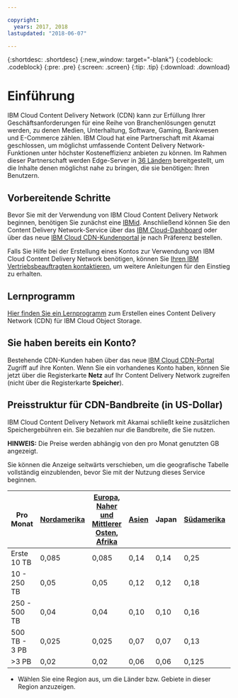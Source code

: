 ```yaml
---

copyright:
  years: 2017, 2018
lastupdated: "2018-06-07"

---
```


{:shortdesc: .shortdesc}
{:new_window: target="-blank"}
{:codeblock: .codeblock}
{:pre: .pre}
{:screen: .screen}
{:tip: .tip}
{:download: .download}

# Einführung

IBM Cloud Content Delivery Network (CDN) kann zur Erfüllung Ihrer Geschäftsanforderungen für eine Reihe von Branchenlösungen genutzt werden, zu denen Medien, Unterhaltung, Software, Gaming, Bankwesen und E-Commerce zählen. IBM Cloud hat eine Partnerschaft mit Akamai geschlossen, um möglichst umfassende Content Delivery Network-Funktionen unter höchster Kosteneffizienz anbieten zu können. Im Rahmen dieser Partnerschaft werden Edge-Server in [36 Ländern](edge-servers.html#list-of-edge-servers) bereitgestellt, um die Inhalte denen möglichst nahe zu bringen, die sie benötigen: Ihren Benutzern.

## Vorbereitende Schritte

Bevor Sie mit der Verwendung von IBM Cloud Content Delivery Network beginnen, benötigen Sie zunächst eine [IBMid](https://www.ibm.com/account/us-en/signup/register.html). Anschließend können Sie den Content Delivery Network-Service über das [IBM Cloud-Dashboard](https://console.bluemix.net/catalog/infrastructure/cdn-powered-by-akamai) oder über das neue [IBM Cloud CDN-Kundenportal](https://control.softlayer.com/network/cdn) je nach Präferenz bestellen.

Falls Sie Hilfe bei der Erstellung eines Kontos zur Verwendung von IBM Cloud Content Delivery Network benötigen, können Sie [Ihren IBM Vertriebsbeauftragten kontaktieren](https://www.ibm.com/cloud-computing/bluemix/contact-us), um weitere Anleitungen für den Einstieg zu erhalten.

## Lernprogramm

[Hier finden Sie ein Lernprogramm](https://console.bluemix.net/docs/tutorials/static-files-cdn.html#accelerate-delivery-of-static-files-using-a-cdn) zum Erstellen eines Content Delivery Network (CDN) für IBM Cloud Object Storage.

## Sie haben bereits ein Konto?

Bestehende CDN-Kunden haben über das neue [IBM Cloud CDN-Portal](https://control.softlayer.com) Zugriff auf ihre Konten. Wenn Sie ein vorhandenes Konto haben, können Sie jetzt über die Registerkarte **Netz** auf Ihr Content Delivery Network zugreifen (nicht über die Registerkarte **Speicher**).

## Preisstruktur für CDN-Bandbreite (in US-Dollar)

IBM Cloud Content Delivery Network mit Akamai schließt keine zusätzlichen Speichergebühren ein. Sie bezahlen nur die Bandbreite, die Sie nutzen.

**HINWEIS:** Die Preise werden abhängig von den pro Monat genutzten GB angezeigt.

Sie können die Anzeige seitwärts verschieben, um die geografische Tabelle vollständig einzublenden, bevor Sie mit der Nutzung dieses Service beginnen.

|Pro Monat| [Nordamerika](north-america-region.html) | [Europa, Naher und Mittlerer Osten, Afrika](emea-region.html) | [Asien](asia-region.html) | Japan | [Südamerika](south-america-region.html) | Australien, Neuseeland | Indien |
|-------|-----|-----|-----|-----|-----|----|-----|
|Erste 10 TB| 0,085 | 0,085 | 0,14 | 0,14 | 0,25 | 0,14 | 0,17 |
|10 - 250 TB | 0,05 | 0,05 | 0,12 | 0,12 | 0,18 | 0,12 | 0,11 |
|250 - 500 TB| 0,04 | 0,04 | 0,10 | 0,10 | 0,16 | 0,10 | 0,10 |
|500 TB - 3 PB| 0,025 | 0,025| 0,07 | 0,07 | 0,13 | 0,09 | 0,09 |
|\>3 PB| 0,02 | 0,02 | 0,06 | 0,06 | 0,125 | 0,085 | 0,085 |
* Wählen Sie eine Region aus, um die Länder bzw. Gebiete in dieser Region anzuzeigen.
